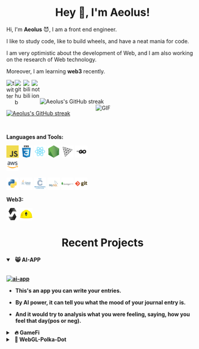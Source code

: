 <h1 align="center">Hey 👋, I'm Aeolus! </h1>

<p>
  
  Hi, I'm **Aeolus** 😈, I am a front end engineer. 
  
  I like to study code, like to build wheels, and have a neat mania for code. 
  
  I am very optimistic about the development of Web, and I am also working on the research of Web technology. 
  
  Moreover, I am learning **web3** recently.
  
</p>
<a href="https://twitter.com/pingfj77">
  <img align="left" alt="twitter" width="22px" src="https://cdn.jsdelivr.net/npm/simple-icons@v3/icons/twitter.svg" />
</a>
<a href="https://github.com/Aeolus">
  <img align="left" alt="github" width="22px" src="https://cdn.jsdelivr.net/npm/simple-icons@v3/icons/github.svg" />
</a>
<a href="https://space.bilibili.com/28316728?spm_id_from=333.1007.0.0">
<img align="left" alt="bilibili" width="22px" src="https://cdn.jsdelivr.net/npm/simple-icons@v3/icons/bilibili.svg" />
</a>
<a href="https://cookie-tumbleweed-6a4.notion.site/Aeolus-s-Home-bd10e76e50364f1aa33d3cd343ef6f6f">
  <img align="left" alt="notion" width="22px" src="https://cdn.jsdelivr.net/npm/simple-icons@v3/icons/notion.svg"/>
 </a>
<br />
<br />
<p align="left">
    <img width="350px" src="https://github-readme-stats.vercel.app/api?username=AeolusZane&show_icons=true&count_private=true&hide=issues,contribs&theme=react" alt="Aeolus's GitHub streak"/>
    <img align="right" alt="GIF" src="https://media1.giphy.com/media/DyQrKMpqkAhNHZ1iWe/giphy.gif" width="270" height="270"/>
</p>
<p align="left">
  <a href="https://github.com/aeoluszane">
    <img width="350px" src="https://streak-stats.demolab.com?user=AeolusZane&theme=react&border_radius=5&date_format=M%20j%5B%2C%20Y%5D&currStreakNum=DD0000" alt="Aeolus's GitHub streak"/>
  </a>
</p>






<br/>

**Languages and Tools:**  

<code><img height="32" src="https://raw.githubusercontent.com/AeolusZane/iconfile/main/javascript.png"></code>
<code><img height="32" src="https://raw.githubusercontent.com/AeolusZane/iconfile/main/css.png"></code>
<code><img height="32" src="https://raw.githubusercontent.com/AeolusZane/iconfile/main/react.png"></code>
<code><img height="32" src="https://raw.githubusercontent.com/AeolusZane/iconfile/main/nodejs.png"></code>
<code><a target="_blank" rel="noopener noreferrer" href="https://github.com/devicons/devicon/blob/master/icons/hardhat/hardhat-original.svg"><img src="https://github.com/devicons/devicon/raw/master/icons/threejs/threejs-original.svg" title="Threejs" alt="Threejs" width="32" height="32" style="max-width: 100%;"></a></code>
<code><img height="32" src="https://raw.githubusercontent.com/AeolusZane/iconfile/main/go.png"></code>
<code><img height="32" src="https://raw.githubusercontent.com/AeolusZane/iconfile/main/aws.png"></code>


<code><img height="32" src="https://raw.githubusercontent.com/AeolusZane/iconfile/main/python.png"></code>
<code><img height="32" src="https://raw.githubusercontent.com/AeolusZane/iconfile/main/java.png"></code>
<code><img height="32" src="https://raw.githubusercontent.com/AeolusZane/iconfile/main/c.png"></code>
<code><img height="32" src="https://raw.githubusercontent.com/AeolusZane/iconfile/main/mysql.png"></code>
<code><img height="32" src="https://raw.githubusercontent.com/AeolusZane/iconfile/main/mongodb.png"></code>
<code><img height="32" src="https://raw.githubusercontent.com/AeolusZane/iconfile/main/git.png"></code>

**Web3:**

<code><a target="_blank" rel="noopener noreferrer" href="https://github.com/devicons/devicon/blob/master/icons/solidity/solidity-original.svg"><img src="https://github.com/devicons/devicon/raw/master/icons/solidity/solidity-original.svg" title="Solidity" alt="Solidity" width="32" height="32" style="max-width: 100%;"></a></code>
<code><a target="_blank" rel="noopener noreferrer" href="https://github.com/devicons/devicon/blob/master/icons/hardhat/hardhat-original.svg"><img src="https://github.com/devicons/devicon/raw/master/icons/hardhat/hardhat-original.svg" title="Swagger" alt="Swagger" width="32" height="32" style="max-width: 100%;"></a></code>

<h1 align="center">Recent Projects</h1>

<details open>
<summary>&nbsp;&nbsp;<b>😸 AI-APP</summary>

<br>
<p align="left"> 
<a href="https://github.com/AeolusZane/ai-app">
  <img align="center" src="https://github-readme-stats.vercel.app/api/pin/?username=AeolusZane&repo=ai-app" width="400px" alt="ai-app"/>
</a>
</p>

  - This's an app you can write your entries. 

  - By AI power, it can tell you what the mood of your journal entry is.
  
  - And it would try to analysis what you were feeling, saying, how you feel that day(pos or neg).

</details>

<details>
  <summary>&nbsp;&nbsp;<b>🔥 GameFi</summary>

<br>
  <p align="left"> 
  <a href="https://github.com/AeolusZane/gamefi">
    <img align="center" src="https://github-readme-stats.vercel.app/api/pin/?username=AeolusZane&repo=gamefi" width="400px" alt="gamefi"/>
  </a>
</br>

  - This is an dapp, deployed in the ethereum sepolia chain. U can buy some Heroes NFTs in this App.
</details>

<details>
  <summary>&nbsp;&nbsp;<b>🐰 WebGL-Polka-Dot</summary>

<br>
  <p align="left"> 
  <a href="https://github.com/AeolusZane/WebGL-Polka-Dot">
    <img align="center" src="https://github-readme-stats.vercel.app/api/pin/?username=AeolusZane&repo=WebGL-Polka-Dot" width="400px" alt="WebGL-Polka-Dot"/>
  </a>
</br>

  - This is an THREEJS Project, it's a polka dot design sphere, and has some circle hole, this project is from FrontendMaster's Course, ;).
</details>


